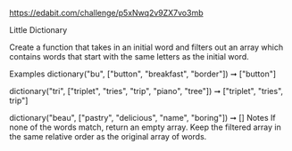 https://edabit.com/challenge/p5xNwq2v9ZX7vo3mb

Little Dictionary

Create a function that takes in an initial word and filters out an array which contains words that start with the same letters as the initial word.

Examples
dictionary("bu", ["button", "breakfast", "border"]) ➞ ["button"]

dictionary("tri", ["triplet", "tries", "trip", "piano", "tree"]) ➞ ["triplet", "tries", trip"]

dictionary("beau", ["pastry", "delicious", "name", "boring"]) ➞ []
Notes
If none of the words match, return an empty array.
Keep the filtered array in the same relative order as the original array of words.